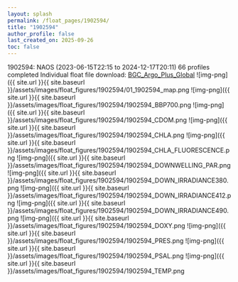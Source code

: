 ```yaml
---
layout: splash
permalink: /float_pages/1902594/
title: "1902594"
author_profile: false
last_created_on: 2025-09-26
toc: false
---
```

 
1902594: NAOS (2023-06-15T22:15 to 2024-12-17T20:11)
66 profiles completed
Individual float file download: [BGC_Argo_Plus_Global](https://ftp.soest.hawaii.edu/bgc_argo_plus/Individual_Floats/outliers_removed/1902594_Sprof_processed.nc)
![img-png]({{ site.url }}{{ site.baseurl }}/assets/images/float_figures/1902594/01_1902594_map.png
![img-png]({{ site.url }}{{ site.baseurl }}/assets/images/float_figures/1902594/1902594_BBP700.png
![img-png]({{ site.url }}{{ site.baseurl }}/assets/images/float_figures/1902594/1902594_CDOM.png
![img-png]({{ site.url }}{{ site.baseurl }}/assets/images/float_figures/1902594/1902594_CHLA.png
![img-png]({{ site.url }}{{ site.baseurl }}/assets/images/float_figures/1902594/1902594_CHLA_FLUORESCENCE.png
![img-png]({{ site.url }}{{ site.baseurl }}/assets/images/float_figures/1902594/1902594_DOWNWELLING_PAR.png
![img-png]({{ site.url }}{{ site.baseurl }}/assets/images/float_figures/1902594/1902594_DOWN_IRRADIANCE380.png
![img-png]({{ site.url }}{{ site.baseurl }}/assets/images/float_figures/1902594/1902594_DOWN_IRRADIANCE412.png
![img-png]({{ site.url }}{{ site.baseurl }}/assets/images/float_figures/1902594/1902594_DOWN_IRRADIANCE490.png
![img-png]({{ site.url }}{{ site.baseurl }}/assets/images/float_figures/1902594/1902594_DOXY.png
![img-png]({{ site.url }}{{ site.baseurl }}/assets/images/float_figures/1902594/1902594_PRES.png
![img-png]({{ site.url }}{{ site.baseurl }}/assets/images/float_figures/1902594/1902594_PSAL.png
![img-png]({{ site.url }}{{ site.baseurl }}/assets/images/float_figures/1902594/1902594_TEMP.png
